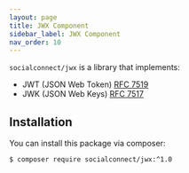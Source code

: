 ```yaml
---
layout: page
title: JWX Component
sidebar_label: JWX Component
nav_order: 10
---
```


`socialconnect/jwx` is a library that implements:

- JWT (JSON Web Token) [RFC 7519](https://tools.ietf.org/html/rfc7519)
- JWK (JSON Web Keys) [RFC 7517](https://tools.ietf.org/html/rfc7517)

## Installation

You can install this package via composer:

```sh
$ composer require socialconnect/jwx:^1.0
```
